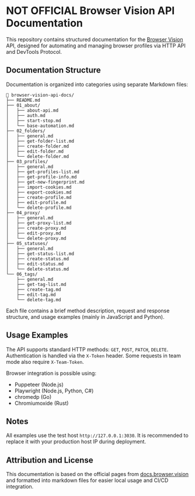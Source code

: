 # NOT OFFICIAL Browser Vision API Documentation

This repository contains structured documentation for the [Browser Vision](https://browser.vision) API, designed for automating and managing browser profiles via HTTP API and DevTools Protocol.

## Documentation Structure

Documentation is organized into categories using separate Markdown files:

```
📁 browser-vision-api-docs/
├── README.md
├── 01_about/
│   ├── about-api.md
│   ├── auth.md
│   ├── start-stop.md
│   └── base-automation.md
├── 02_folders/
│   ├── general.md
│   ├── get-folder-list.md
│   ├── create-folder.md
│   ├── edit-folder.md
│   └── delete-folder.md
├── 03_profiles/
│   ├── general.md
│   ├── get-profiles-list.md
│   ├── get-profile-info.md
│   ├── get-new-fingerprint.md
│   ├── import-cookies.md
│   ├── export-cookies.md
│   ├── create-profile.md
│   ├── edit-profile.md
│   └── delete-profile.md
├── 04_proxy/
│   ├── general.md
│   ├── get-proxy-list.md
│   ├── create-proxy.md
│   ├── edit-proxy.md
│   └── delete-proxy.md
├── 05_statuses/
│   ├── general.md
│   ├── get-status-list.md
│   ├── create-status.md
│   ├── edit-status.md
│   └── delete-status.md
└── 06_tags/
    ├── general.md
    ├── get-tag-list.md
    ├── create-tag.md
    ├── edit-tag.md
    └── delete-tag.md
```

Each file contains a brief method description, request and response structure, and usage examples (mainly in JavaScript and Python).

## Usage Examples

The API supports standard HTTP methods: `GET`, `POST`, `PATCH`, `DELETE`. Authentication is handled via the `X-Token` header. Some requests in team mode also require `X-Team-Token`.

Browser integration is possible using:

* Puppeteer (Node.js)
* Playwright (Node.js, Python, C#)
* chromedp (Go)
* Chromiumoxide (Rust)

## Notes

All examples use the test host `http://127.0.0.1:3030`. It is recommended to replace it with your production host IP during deployment.

## Attribution and License

This documentation is based on the official pages from [docs.browser.vision](https://docs.browser.vision) and formatted into markdown files for easier local usage and CI/CD integration.
